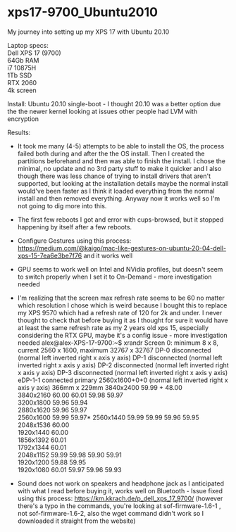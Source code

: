 # xps17-9700_Ubuntu2010
My journey into setting up my XPS 17 with Ubuntu 20.10


Laptop specs:  
Dell XPS 17 (9700)  
64Gb RAM  
i7 10875H  
1Tb SSD  
RTX 2060  
4k screen  

Install:
Ubuntu 20.10 single-boot - I thought 20.10 was a better option due the the newer kernel looking at issues other people had
LVM with encryption

Results:
- It took me many (4-5) attempts to be able to install the OS, the process failed both during and after the the OS install. Then I created the partitions beforehand and then was able to finish the install. I chose the minimal, no update and no 3rd party stuff to make it quicker and I also though there was less chance of trying to install drivers that aren't supported, but looking at the installation details maybe the normal install would've been faster as I think it loaded everything from the normal install and then removed everything. Anyway now it works well so I'm not going to dig more into this.

- The first few reboots I got and error with cups-browsed, but it stopped happening by itself after a few reboots.

- Configure Gestures using this process: https://medium.com/@kaigo/mac-like-gestures-on-ubuntu-20-04-dell-xps-15-7ea6e3be7f76 and it works well

- GPU seems to work well on Intel and NVidia profiles, but doesn't seem to switch properly when I set it to On-Demand - more investigation needed

- I'm realizing that the screen max refresh rate seems to be 60 no matter which resolution I chose which is weird because I bought this to replace my XPS 9570 which had a refresh rate of 120 for 2k and under. I never thought to check that before buying it as I thought for sure it would have at least the same refresh rate as my 2 years old xps 15, especially considering the RTX GPU, maybe it's a config issue - more investigation needed
      alex@alex-XPS-17-9700:~$ xrandr
      Screen 0: minimum 8 x 8, current 2560 x 1600, maximum 32767 x 32767
      DP-0 disconnected (normal left inverted right x axis y axis)
      DP-1 disconnected (normal left inverted right x axis y axis)
      DP-2 disconnected (normal left inverted right x axis y axis)
      DP-3 disconnected (normal left inverted right x axis y axis)
      eDP-1-1 connected primary 2560x1600+0+0 (normal left inverted right x axis y axis) 366mm x 229mm
         3840x2400     59.99 +  48.00  
         3840x2160     60.00    60.01    59.98    59.97  
         3200x1800     59.96    59.94  
         2880x1620     59.96    59.97  
         2560x1600     59.99    59.97* 
         2560x1440     59.99    59.99    59.96    59.95  
         2048x1536     60.00  
         1920x1440     60.00  
         1856x1392     60.01  
         1792x1344     60.01  
         2048x1152     59.99    59.98    59.90    59.91  
         1920x1200     59.88    59.95  
         1920x1080     60.01    59.97    59.96    59.93

- Sound does not work on speakers and headphone jack as I anticipated with what I read before buying it, works well on Bluetooth - Issue fixed using this process: https://km.kkrach.de/p_dell_xps_17_9700/ (however there's a typo in the commands, you're looking at sof-firmware-1.6-1 , not sof-firmware-1.6-2, also the wget command didn't work so I downloaded it straight from the website)
